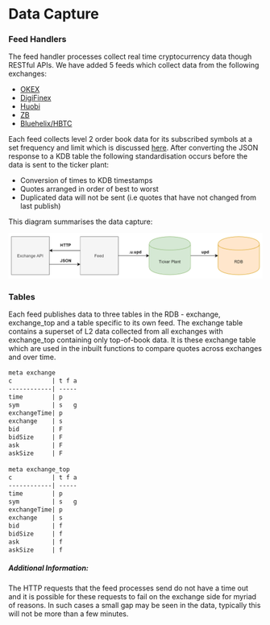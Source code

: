 # Data Capture

### Feed Handlers

The feed handler processes collect real time cryptocurrency data though 
RESTful APIs. We have added 5 feeds which collect data from the following 
exchanges:

-    [OKEX](https://www.okex.com/docs/en/) 
-    [DigiFinex](https://docs.digifinex.com/en-ww/v3/) 
-    [Huobi](https://huobiapi.github.io/docs/spot/v1/en/#introduction) 
-    [ZB](https://www.zb.com/api) 
-    [Bluehelix/HBTC](https://github.com/bhexopen/BHEX-OpenApi) 

Each feed collects level 2 order book data for its subscribed symbols at a set 
frequency and limit which is discussed [here](https://aquaqanalytics.github.io/TorQ-Crypto/configuration/). 
After converting the JSON response to a KDB table the following standardisation 
occurs before the data is sent to the ticker plant:

-    Conversion of times to KDB timestamps 
-    Quotes arranged in order of best to worst 
-    Duplicated data will not be sent (i.e quotes that have not changed from last publish)

This diagram summarises the data capture:

![Sym Config](graphics/dataflow.PNG)

### Tables

Each feed publishes data to three tables in the RDB - exchange, exchange_top
and a table specific to its own feed. The exchange table contains a superset
of L2 data collected from all exchanges with exchange_top containing only top-of-book 
data. It is these exchange table which are used in the inbuilt functions to compare
quotes across exchanges and over time. 

    meta exchange
    c           | t f a
    ------------| -----
    time        | p
    sym         | s   g
    exchangeTime| p
    exchange    | s
    bid         | F
    bidSize     | F
    ask         | F
    askSize     | F

    meta exchange_top
    c           | t f a
    ------------| -----
    time        | p
    sym         | s   g
    exchangeTime| p
    exchange    | s
    bid         | f
    bidSize     | f
    ask         | f
    askSize     | f

##### Additional Information:

The HTTP requests that the feed processes send do not have a time out and it is 
possible for these requests to fail on the exchange side for myriad of reasons. In 
such cases a small gap may be seen in the data, typically this will not be more 
than a few minutes.
